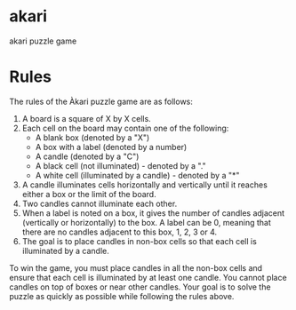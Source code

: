 # akari
akari puzzle game

# Rules
The rules of the Àkari puzzle game are as follows:

1. A board is a square of X by X cells.
2. Each cell on the board may contain one of the following:
	* A blank box (denoted by a "X")
	* A box with a label (denoted by a number)
	* A candle (denoted by a "C")
	* A black cell (not illuminated) - denoted by a "."
	* A white cell (illuminated by a candle) - denoted by a "*"
3. A candle illuminates cells horizontally and vertically until it reaches either a box or the limit of the board.
4. Two candles cannot illuminate each other.
5. When a label is noted on a box, it gives the number of candles adjacent (vertically or horizontally) to the box. A label can be 0, meaning
that there are no candles adjacent to this box, 1, 2, 3 or 4.
6. The goal is to place candles in non-box cells so that each cell is illuminated by a candle.

To win the game, you must place candles in all the non-box cells and ensure that each cell is illuminated by at least one candle. You cannot place candles 
on top of boxes or near other candles. Your goal is to solve the puzzle as quickly as possible while following the rules above.

